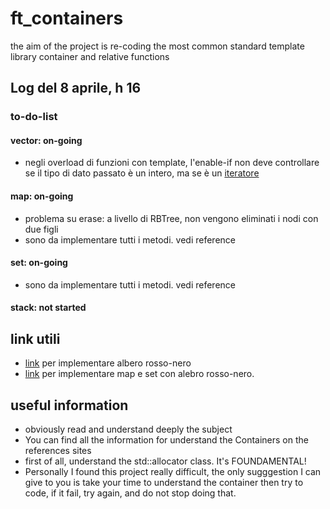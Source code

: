 # ft_containers

the aim of the project is re-coding the most common standard template library container and relative functions


## Log del 8 aprile, h 16
### to-do-list
#### vector: on-going
- negli overload di funzioni con template, l'enable-if non deve controllare se il tipo di dato passato è un intero, ma se è un [iteratore](https://stackoverflow.com/questions/4335962/how-to-check-if-a-template-parameter-is-an-iterator-type-or-not)
#### map: on-going
- problema su erase: a livello di RBTree, non vengono eliminati i nodi con due figli
- sono da implementare tutti i metodi. vedi reference
#### set: on-going
- sono da implementare tutti i metodi. vedi reference
#### stack: not started

## link utili
- [link](https://algorithmtutor.com/Data-Structures/Tree/Red-Black-Trees/) per implementare albero rosso-nero
- [link](https://programmer.ink/think/use-a-red-black-tree-to-encapsulate-set-and-map-at-the-same-time.html) per implementare
map e set con alebro rosso-nero.


## useful information
- obviously read and understand deeply the subject
- You can find all the information for understand the Containers on the references sites
- first of all, understand the std::allocator class. It's FOUNDAMENTAL!
- Personally I found this project really difficult, the only sugggestion I can give to you is take your time
to understand the container then try to code, if it fail, try again, and do not stop doing that.
